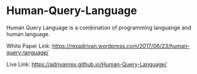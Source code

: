 # Human-Query-Language
Human Query Language is a combination of programming languange and human language.

White Paper Link:
https://rexadrivan.wordpress.com/2017/06/23/human-query-language/

Live Link:
https://adrivanrex.github.io/Human-Query-Language/


